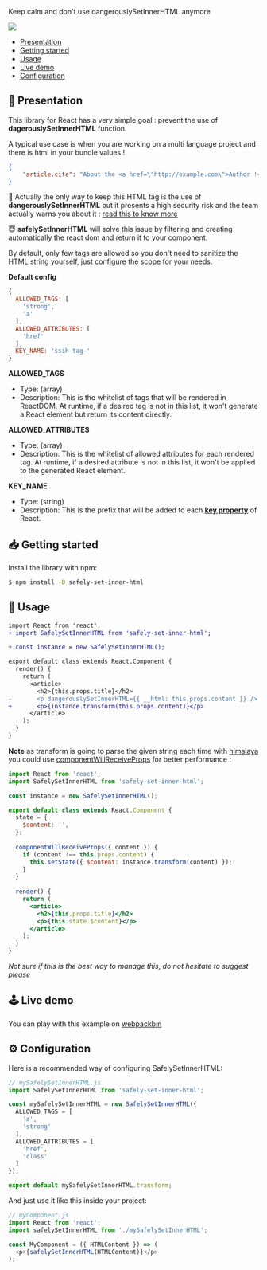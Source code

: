 Keep calm and don't use dangerouslySetInnerHTML anymore

![](https://travis-ci.org/baptooo/safely-set-inner-html.svg?branch=master)

- [Presentation](#-presentation)
- [Getting started](#-getting-started)
- [Usage](#-usage)
- [Live demo](#-live-demo)
- [Configuration](#-configuration)

## 🤔 Presentation

This library for React has a very simple goal : prevent the use of **dagerouslySetInnerHTML** function.

A typical use case is when you are working on a multi language project and there is html
in your bundle values !

```json
{
    "article.cite": "About the <a href=\"http://example.com\">Author !</a>"
}
```

🚨 Actually the only way to keep this HTML tag is the use of **dangerouslySetInnerHTML** but it presents
a high security risk and the team actually warns you about it : [read this to know more](https://reactjs.org/docs/dom-elements.html#dangerouslysetinnerhtml)

😇 **safelySetInnerHTML** will solve this issue by filtering and creating automatically the react dom and return
it to your component.

By default, only few tags are allowed so you don't need to sanitize the HTML string yourself, just configure
the scope for your needs.

**Default config**
```js
{
  ALLOWED_TAGS: [
    'strong',
    'a'
  ],
  ALLOWED_ATTRIBUTES: [
    'href'
  ],
  KEY_NAME: 'ssih-tag-'
}
```

**ALLOWED_TAGS**
- Type: (array)
- Description: This is the whitelist of tags that will be rendered in ReactDOM. At runtime, if a desired tag
is not in this list, it won't generate a React element but return its content directly.

**ALLOWED_ATTRIBUTES**
- Type: (array)
- Description: This is the whitelist of allowed attributes for each rendered tag. At runtime, if a desired attribute
is not in this list, it won't be applied to the generated React element.

**KEY_NAME**
- Type: (string)
- Description: This is the prefix that will be added to each **[key property](https://reactjs.org/docs/lists-and-keys.html#keys)** of React.

## 📥 Getting started

Install the library with npm:

```sh
$ npm install -D safely-set-inner-html
```

## 🔌 Usage

```diff
import React from 'react';
+ import SafelySetInnerHTML from 'safely-set-inner-html';

+ const instance = new SafelySetInnerHTML();

export default class extends React.Component {
  render() {
    return (
      <article>
        <h2>{this.props.title}</h2>
-       <p dangerouslySetInnerHTML={{ __html: this.props.content }} />
+       <p>{instance.transform(this.props.content)}</p>
      </article>
    );
  }
}
```

**Note** as transform is going to parse the given string each time with [himalaya](https://github.com/andrejewski/himalaya)
you could use [componentWillReceiveProps](https://reactjs.org/docs/react-component.html#componentwillreceiveprops) for better performance :

```jsx
import React from 'react';
import SafelySetInnerHTML from 'safely-set-inner-html';

const instance = new SafelySetInnerHTML();

export default class extends React.Component {
  state = {
    $content: '',
  };
  
  componentWillReceiveProps({ content }) {
    if (content !== this.props.content) {
      this.setState({ $content: instance.transform(content) });    
    }  
  }
  
  render() {
    return (
      <article>
        <h2>{this.props.title}</h2>
        <p>{this.state.$content}</p>
      </article>
    );
  }
}
```

*Not sure if this is the best way to manage this, do not hesitate to suggest please*

## 🕹 Live demo

You can play with this example on [webpackbin](https://www.webpackbin.com/bins/-L-wDegp7uIy2ixX--lY)

## ⚙ Configuration

Here is a recommended way of configuring SafelySetInnerHTML:

```js
// mySafelySetInnerHTML.js
import SafelySetInnerHTML from 'safely-set-inner-html';

const mySafelySetInnerHTML = new SafelySetInnerHTML({
  ALLOWED_TAGS = [
    'a',
    'strong'
  ],
  ALLOWED_ATTRIBUTES = [
    'href',
    'class'
  ]
});

export default mySafelySetInnerHTML.transform;
```

And just use it like this inside your project:

```js
// myComponent.js
import React from 'react';
import safelySetInnerHTML from './mySafelySetInnerHTML';

const MyComponent = ({ HTMLContent }) => (
  <p>{safelySetInnerHTML(HTMLContent)}</p>
);
```

